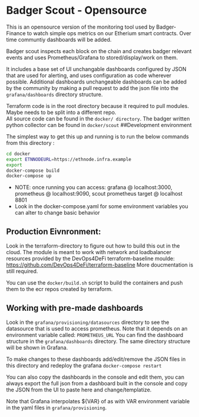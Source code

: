 # Badger Scout - Opensource
This is an opensource version of the monitoring tool used by Badger-Finance to watch simple ops metrics on our Etherium smart contracts.  Over time communtiy dashboards will be added.

Badger scout inspects each block on the chain and creates badger relevant events
and uses Prometheus/Grafana to stored/display/work on them.

It includes a base set of UI unchangable dashboards configured by JSON that are used for alerting, and uses configuration as code wherever possible.  Additional dashboards unchangeable dashboards can be added by the community by making a pull request to add the json file into the `grafana/dashboards` directory structure.  

Terraform code is in the root directory because it required to pull modules. 
 Maybe needs to be split into a different repo.  
 All source code can be found in the `docker/ directory`. 
  The badger written python collector can be found in `docker/scout`
##Development environment

The simplest way to get this up and running is to run the below commands from this directory
:

```bash
cd docker
export ETNNODEURL=https://ethnode.infra.example
export 
docker-compose build
docker-compose up
```

* NOTE: once running you can access: grafana @ localhost:3000, prometheus @ localhost:9090, scout prometheus target @ localhost 8801
* Look in the docker-compose.yaml for some environment variables you can alter to change basic behavior

## Production Eivnronment:
Look in the terraform-directory to figure out how to build this out in the cloud.  The module is meant to work with network and loadbalancer resources provided by the DevOps4DeFi terraform-baseline moulde: https://github.com/DevOps4DeFi/terraform-baseline
More doucmentation is still required.

You can use the `docker/build.sh` script to build the containers and push them to the ecr repos created by terraform.

## Working with pre-made dashboards
Look in the `grafana/provisioning/datasources` directory to see the datasource that is used to access prometheus.  Note that it depends on an environment variable called: `PROMETHEUS_URL`
You can find the dashboard structure in the `grafana/dashboards` directory.  The same directory structure will be shown in Grafana.

To make changes to these dashboards add/edit/remove the JSON files in this directory and redeploy the grafana `docker-compose restart`

You can also copy the dashboards in the console and edit them, you can always export the full json from a dashboard built in the console and copy the JSON from the UI to paste here and change/templatize.

Note that Grafana interpolates ${VAR} of as with VAR environment variable in the yaml files in `grafana/provisioning`.
